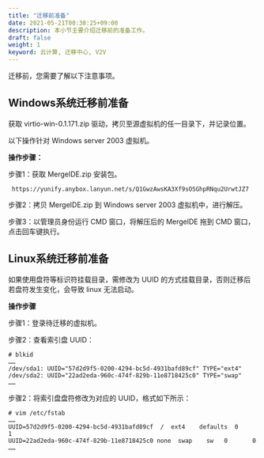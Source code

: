 ```yaml
---
title: "迁移前准备"
date: 2021-05-21T00:38:25+09:00
description: 本小节主要介绍迁移前的准备工作。
draft: false
weight: 1
keyword: 云计算, 迁移中心, V2V
---
```


迁移前，您需要了解以下注意事项。

## Windows系统迁移前准备

获取 virtio-win-0.1.171.zip 驱动，拷贝至源虚拟机的任一目录下，并记录位置。



以下操作针对 Windows server 2003 虚拟机。

**操作步骤：**

步骤1：获取 MergeIDE.zip 安装包。

`  https://yunify.anybox.lanyun.net/s/Q1GwzAwsKA3Xf9sOSGhpRNqu2UrwtJZ7  `

步骤2：拷贝 MergeIDE.zip 到 Windows server 2003 虚拟机中，进行解压。

步骤3：以管理员身份运行 CMD 窗口，将解压后的 MergelDE 拖到 CMD 窗口，点击回车键执行。

## Linux系统迁移前准备

如果使用盘符等标识符挂载目录，需修改为 UUID 的方式挂载目录，否则迁移后若盘符发生变化，会导致 linux 无法启动。

**操作步骤**

步骤1：登录待迁移的虚拟机。

步骤2：查看索引盘 UUID：

```
# blkid
……
/dev/sda1: UUID="57d2d9f5-0200-4294-bc5d-4931bafd89cf" TYPE="ext4" 
/dev/sda2: UUID="22ad2eda-960c-474f-829b-11e8718425c0" TYPE="swap" 
……
```

步骤2：将索引盘盘符修改为对应的 UUID，格式如下所示：

```
# vim /etc/fstab
……
UUID=57d2d9f5-0200-4294-bc5d-4931bafd89cf  /  ext4    defaults  0       1
UUID=22ad2eda-960c-474f-829b-11e8718425c0 none  swap    sw   0       0
……
```


